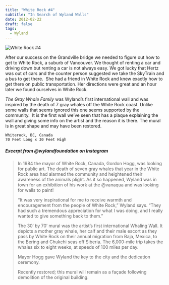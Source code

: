 ```yaml
---
title: "White Rock #4"
subtitle: "In Search of Wyland Walls"
date: 2012-02-22
draft: false
tags:
  - Wyland
---
```


![White Rock #4](../images/04_whiterock.jpg)

After our success on the Grandville bridge we needed to figure out how to get to White Rock, a suburb of Vancouver. We thought of renting a car and driving down but renting a car is not always easy. We got lucky that Hertz was out of cars and the counter person suggested we take the SkyTrain and a bus to get there.  She had a friend in White Rock and knew exactly how to get there on public transportation. Her directions were great and an hour later we found ourselves in White Rock.

_The Gray Whale Family_ was Wyland’s first international wall and was inspired by the death of 7 gray whales off the White Rock coast. Unlike some walls that seems ignored this one seems supported by the community.  It is the first wall we’ve seen that has a plaque explaining the wall and giving some info on the artist and the reason it is there. The mural is in great shape and may have been restored.

```
Whiterock, BC, Canada
70 Feet Long x 30 Feet High
```

##### Excerpt from @wylandfoundation on Instagram

>In 1984 the mayor of White Rock, Canada, Gordon Hogg, was looking for public art. The death of seven gray whales that year in the White Rock area had alarmed the community and heightened their awareness of the animals plight. As it so happened, Wyland was in town for an exhibition of his work at the @vanaqua and was looking for walls to paint!
>
>“It was very inspirational for me to receive warmth and encouragement from the people of White Rock,” Wyland says. “They had such a tremendous appreciation for what I was doing, and I really wanted to give something back to them.”
>
>The 30′ by 70′ mural was the artist’s first international Whaling Wall. It depicts a mother gray whale, her calf and their male escort as they pass by White Rock on their annual migration from Baja, Mexica, to the Bering and Chukchi seas off Siberia. The 6,000-mile trip takes the whales six to eight weeks, at speeds of 100 miles per day.
>
>Mayor Hogg gave Wyland the key to the city and the dedication ceremony.
>
>Recently restored; this mural will remain as a façade following demolition of the original building.
